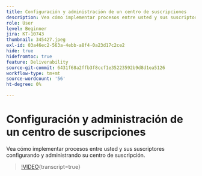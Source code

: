```yaml
---
title: Configuración y administración de un centro de suscripciones
description: Vea cómo implementar procesos entre usted y sus suscriptores configurando y administrando su centro de suscripción.
role: User
level: Beginner
jira: KT-10743
thumbnail: 345427.jpeg
exl-id: 03a46ec2-563a-4ebb-a8f4-0a23d17c2ce2
hide: true
hidefromtoc: true
feature: Deliverability
source-git-commit: 6431f68a2ffb3f8ccf1e35223592b9d8d1ea5126
workflow-type: tm+mt
source-wordcount: '56'
ht-degree: 0%

---
```


# Configuración y administración de un centro de suscripciones

Vea cómo implementar procesos entre usted y sus suscriptores configurando y administrando su centro de suscripción.

>[!VIDEO](https://video.tv.adobe.com/v/345427/?quality=12&learn=on){transcript=true}
